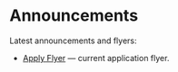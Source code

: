 # Announcements

Latest announcements and flyers:

- [Apply Flyer](apply-flyer.html) — current application flyer.
